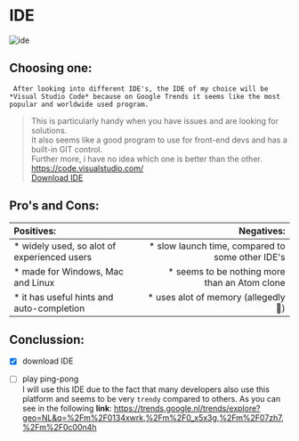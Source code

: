 # IDE       
![ide](https://wakatime.com/static/img/editor-icons/vs-code-128.png)


## Choosing one:
     After looking into different IDE's, the IDE of my choice will be *Visual Studio Code* because on Google Trends it seems like the most popular and worldwide used program.    
>This is particularly handy when you have issues and are looking for solutions.  
>It also seems like a good program to use for front-end devs and has a built-in GIT control.  
>Further more, i have no idea which one is better than the other.    
https://code.visualstudio.com/   
[Download IDE](https://code.visualstudio.com/download)
  
## Pro's and Cons:  
|  Positives:|   Negatives:  |
|:----------------|------------------:|
|* widely used, so alot of experienced users | * slow launch time, compared to some other IDE's|
|* made for Windows, Mac and Linux |* seems to be nothing more than an Atom clone |
|* it has useful hints and auto-completion | * uses alot of memory (allegedly :information_desk_person:) |  
 
  
 ## Conclussion:  
 - [x] download IDE   
 - [ ] play ping-pong  
  I will use this IDE due to the fact that many developers also use this platform and seems to be very `trendy` compared to others.
  As you can see in the following **link**: https://trends.google.nl/trends/explore?geo=NL&q=%2Fm%2F0134xwrk,%2Fm%2F0_x5x3g,%2Fm%2F07zh7,%2Fm%2F0c00n4h
  

